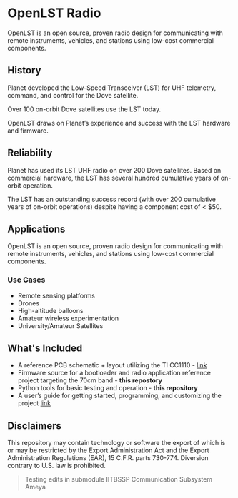 # OpenLST Radio

OpenLST is an open source, proven radio design for communicating with remote
instruments, vehicles, and stations using low-cost commercial components.

## History

Planet developed the Low-Speed Transceiver (LST) for UHF telemetry, command,
and control for the Dove satellite.

Over 100 on-orbit Dove satellites use the LST today.

OpenLST draws on Planet’s experience and success with the LST hardware and
firmware.

## Reliability

Planet has used its LST UHF radio on over 200 Dove satellites. Based on
commercial hardware, the LST has several hundred cumulative years of on-orbit
operation.

The LST has an outstanding success record (with over 200 cumulative years of
on-orbit operations) despite having a component cost of < $50.

## Applications

OpenLST is an open source, proven radio design for communicating with remote
instruments, vehicles, and stations using low-cost commercial components.

### Use Cases
 * Remote sensing platforms
 * Drones
 * High-altitude balloons
 * Amateur wireless experimentation
 * University/Amateur Satellites

## What's Included

 * A reference PCB schematic + layout utilizing the TI CC1110 -
   [link](https://www.planet.com/open/openlst-hw.git)
 * Firmware source for a bootloader and radio application reference project
   targeting the 70cm band - **this repostory**
 * Python tools for basic testing and operation - **this repository**
 * A user’s guide for getting started, programming, and customizing the project
   [link](./open-lst/USERS_GUIDE.md)

## Disclaimers

This repository may contain technology or software the export of which is or may
be restricted by the Export Administration Act and the Export Administration
Regulations (EAR), 15 C.F.R. parts 730-774. Diversion contrary to U.S. law is
prohibited.

> Testing edits in submodule IITBSSP Communication Subsystem Ameya